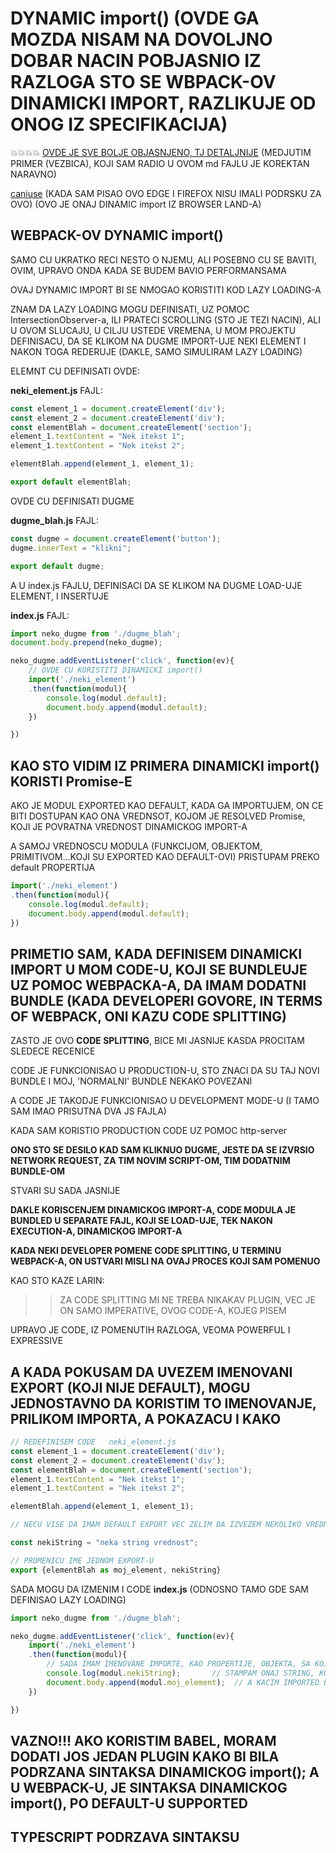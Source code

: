 # DYNAMIC import() (OVDE GA MOZDA NISAM NA DOVOLJNO DOBAR NACIN POBJASNIO IZ RAZLOGA STO SE WBPACK-OV DINAMICKI IMPORT, RAZLIKUJE OD ONOG IZ SPECIFIKACIJA)

:collision::collision::collision::collision: [OVDE JE SVE BOLJE OBJASNJENO, TJ DETALJNIJE]() (MEDJUTIM PRIMER (VEZBICA), KOJI SAM RADIO U OVOM md FAJLU JE KOREKTAN NARAVNO)

[caniuse](https://caniuse.com/#search=dynamic%20import) (KADA SAM PISAO OVO EDGE I FIREFOX NISU IMALI PODRSKU ZA OVO) (OVO JE ONAJ DINAMIC import IZ BROWSER LAND-A)

## WEBPACK-OV DYNAMIC import()

SAMO CU UKRATKO RECI NESTO O NJEMU, ALI POSEBNO CU SE BAVITI, OVIM, UPRAVO ONDA KADA SE BUDEM BAVIO PERFORMANSAMA

OVAJ DYNAMIC IMPORT BI SE NMOGAO KORISTITI KOD LAZY LOADING-A

ZNAM DA LAZY LOADING MOGU DEFINISATI, UZ POMOC IntersectionObserver-a, ILI PRATECI SCROLLING (STO JE TEZI NACIN), ALI U OVOM SLUCAJU, U CILJU USTEDE VREMENA, U MOM PROJEKTU DEFINISACU, DA SE KLIKOM NA DUGME IMPORT-UJE NEKI ELEMENT I NAKON TOGA REDERUJE (DAKLE, SAMO SIMULIRAM LAZY LOADING)

ELEMNT CU DEFINISATI OVDE:

**neki_element.js** FAJL:

```javascript
const element_1 = document.createElement('div');
const element_2 = document.createElement('div');
const elementBlah = document.createElement('section');
element_1.textContent = "Nek itekst 1";
element_1.textContent = "Nek itekst 2";

elementBlah.append(element_1, element_1);

export default elementBlah;
```

OVDE CU DEFINISATI DUGME

**dugme_blah.js** FAJL:

```javascript
const dugme = document.createElement('button');
dugme.innerText = "klikni";

export default dugme;
```

A U index.js FAJLU, DEFINISACI DA SE KLIKOM NA DUGME LOAD-UJE ELEMENT, I INSERTUJE

**index.js** FAJL:

```javascript
import neko_dugme from './dugme_blah';
document.body.prepend(neko_dugme);

neko_dugme.addEventListener('click', function(ev){
    // OVDE CU KORISTITI DINAMICKI import()
    import('./neki_element')
    .then(function(modul){
        console.log(modul.default);
        document.body.append(modul.default);
    })

})
```

## KAO STO VIDIM IZ PRIMERA DINAMICKI import() KORISTI Promise-E

AKO JE MODUL EXPORTED KAO DEFAULT, KADA GA IMPORTUJEM, ON CE BITI DOSTUPAN KAO ONA VREDNSOT, KOJOM JE RESOLVED Promise, KOJI JE POVRATNA VREDNOST DINAMICKOG IMPORT-A

A SAMOJ VREDNOSCU MODULA (FUNKCIJOM, OBJEKTOM, PRIMITIVOM...KOJI SU EXPORTED KAO DEFAULT-OVI) PRISTUPAM PREKO default PROPERTIJA

```javascript
import('./neki_element')
.then(function(modul){
    console.log(modul.default);
    document.body.append(modul.default);
})
```

## PRIMETIO SAM, KADA DEFINISEM DINAMICKI IMPORT U MOM CODE-U, KOJI SE BUNDLEUJE UZ POMOC WEBPACKA-A, DA IMAM DODATNI BUNDLE (KADA DEVELOPERI GOVORE, IN TERMS OF WEBPACK, ONI KAZU CODE SPLITTING)

ZASTO JE OVO **CODE SPLITTING**, BICE MI JASNIJE KASDA PROCITAM SLEDECE RECENICE

CODE JE FUNKCIONISAO U PRODUCTION-U, STO ZNACI DA SU TAJ NOVI BUNDLE I MOJ, 'NORMALNI' BUNDLE NEKAKO POVEZANI

A CODE JE TAKODJE FUNKCIONISAO U DEVELOPMENT MODE-U (I TAMO SAM IMAO PRISUTNA DVA JS FAJLA)

KADA SAM KORISTIO PRODUCTION CODE UZ POMOC http-server

**ONO STO SE DESILO KAD SAM KLIKNUO DUGME, JESTE DA SE IZVRSIO NETWORK REQUEST, ZA TIM NOVIM SCRIPT-OM, TIM DODATNIM BUNDLE-OM**

STVARI SU SADA JASNIJE

**DAKLE KORISCENJEM DINAMICKOG IMPORT-A, CODE MODULA JE BUNDLED U SEPARATE FAJL, KOJI SE LOAD-UJE, TEK NAKON EXECUTION-A, DINAMICKOG IMPORT-A**

**KADA NEKI DEVELOPER POMENE CODE SPLITTING, U TERMINU WEBPACK-A, ON USTVARI MISLI NA OVAJ PROCES KOJI SAM POMENUO**

KAO STO KAZE LARIN:

>> ZA CODE SPLITTING MI NE TREBA NIKAKAV PLUGIN, VEC JE ON SAMO IMPERATIVE, OVOG CODE-A, KOJEG PISEM

UPRAVO JE CODE, IZ POMENUTIH RAZLOGA, VEOMA POWERFUL I EXPRESSIVE

## A KADA POKUSAM DA UVEZEM IMENOVANI EXPORT (KOJI NIJE DEFAULT), MOGU JEDNOSTAVNO DA KORISTIM TO IMENOVANJE, PRILIKOM IMPORTA, A POKAZACU I KAKO

```javascript
// REDEFINISEM CODE   neki_element.js
const element_1 = document.createElement('div');
const element_2 = document.createElement('div');
const elementBlah = document.createElement('section');
element_1.textContent = "Nek itekst 1";
element_1.textContent = "Nek itekst 2";

elementBlah.append(element_1, element_1);

// NECU VISE DA IMAM DEFAULT EXPORT VEC ZELIM DA IZVEZEM NEKOLIKO VREDNOSTI

const nekiString = "neka string vrednost";

// PROMENICU IME JEDNOM EXPORT-U
export {elementBlah as moj_element, nekiString}
```

SADA MOGU DA IZMENIM I CODE **index.js** (ODNOSNO TAMO GDE SAM DEFINISAO LAZY LOADING)

```javascript
import neko_dugme from './dugme_blah';

neko_dugme.addEventListener('click', function(ev){
    import('./neki_element')
    .then(function(modul){
        // SADA IMAM IMENOVANE IMPORTE, KAO PROPERTIJE, OBJEKTA, SA KOJIM JE Promise RESOLVED
        console.log(modul.nekiString);       // STAMPAM ONAJ STRING, KOJI JE JEDAN OD EXPORT-ED VREDNOSTI   neki_element.js FAJLA
        document.body.append(modul.moj_element);  // A KACIM IMPORTED ELEMENT
    })

})
```

## VAZNO!!! AKO KORISTIM BABEL, MORAM DODATI JOS JEDAN PLUGIN KAKO BI BILA PODRZANA SINTAKSA DINAMICKOG import(); A U WEBPACK-U, JE SINTAKSA DINAMICKOG import(), PO DEFAULT-U SUPPORTED

## TYPESCRIPT PODRZAVA SINTAKSU